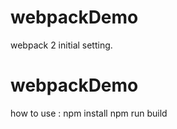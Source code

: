 # webpackDemo

webpack 2 initial setting.

# webpackDemo
how to use : npm install
             npm run build